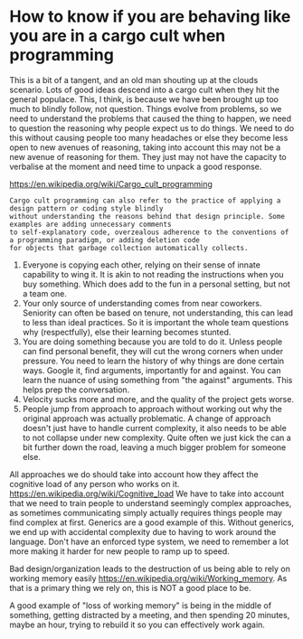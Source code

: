 # How to know if you are behaving like you are in a cargo cult when programming

This is a bit of a tangent, and an old man shouting up at the clouds scenario. Lots of good ideas descend into a cargo
cult when they hit the general populace. This, I think, is because we have been brought up too much to blindly follow,
not question. Things evolve from problems, so we need to understand the problems that caused the thing to happen, we need
to question the reasoning why people expect us to do things. We need to do this without causing people too many headaches 
or else they become less open to new avenues of reasoning, taking into account this may not be a new avenue of reasoning
for them. They just may not have the capacity to verbalise at the moment and need time to unpack a good response.

https://en.wikipedia.org/wiki/Cargo_cult_programming

```
Cargo cult programming can also refer to the practice of applying a design pattern or coding style blindly 
without understanding the reasons behind that design principle. Some examples are adding unnecessary comments 
to self-explanatory code, overzealous adherence to the conventions of a programming paradigm, or adding deletion code 
for objects that garbage collection automatically collects.
```

1. Everyone is copying each other, relying on their sense of innate capability to wing it. It is akin to not
   reading the instructions when you buy something. Which does add to the fun in a personal setting, but not a team one.
2. Your only source of understanding comes from near coworkers. Seniority can often be based on tenure, not understanding,
   this can lead to less than ideal practices. So it is important the whole team questions why (respectfully), else their learning
   becomes stunted.
3. You are doing something because you are told to do it. Unless people can find personal benefit, they will cut the wrong corners when under pressure.
   You need to learn the history of why things are done certain ways. Google it, find arguments, importantly for and against.
   You can learn the nuance of using something from "the against" arguments. This helps prep the conversation.
4. Velocity sucks more and more, and the quality of the project gets worse.
5. People jump from approach to approach without working out why the original approach was actually problematic.
   A change of approach doesn't just have to handle current complexity, it also needs to be able to not collapse
   under new complexity. Quite often we just kick the can a bit further down the road, leaving a much bigger problem for someone
   else.

All approaches we do should take into account how they affect the cognitive load of any person who works on it.
https://en.wikipedia.org/wiki/Cognitive_load
We have to take into account that we need to train people to understand seemingly complex approaches, as sometimes communicating
simply actually requires things people may find complex at first. Generics are a good example of this. Without generics,
we end up with accidental complexity due to having to work around the language. Don't have an enforced type system, we
need to remember a lot more making it harder for new people to ramp up to speed.

Bad design/organization leads to the destruction of us being able to rely on working memory easily
https://en.wikipedia.org/wiki/Working_memory. As that is a primary thing we rely on, this is NOT a good place to be.

A good example of "loss of working memory" is being in the middle of something, getting distracted by a meeting, and then spending
20 minutes, maybe an hour, trying to rebuild it so you can effectively work again.
